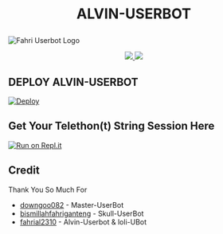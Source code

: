 # <p align="center">ALVIN-USERBOT</p>
![Fahri Userbot Logo](https://telegra.ph/file/c88f256d9fd8043c3a409.jpg)

<p align="center">
  <a href="https://github.com/fahrial2310/Alvin-UserBot/fork">
    <img src="https://img.shields.io/github/forks/fahrial2310/Fahri-UserBot?label=Fork&style=social">
    
  </a>
  <a href="https://github.com/fahrial2310/Alvin-Userbot">
    <img src="https://img.shields.io/github/stars/fahrial2310/Fahri-Userbot?style=social">
  </a>
</p>  

## DEPLOY ALVIN-USERBOT

[![Deploy](https://www.herokucdn.com/deploy/button.svg)](https://heroku.com/deploy?template=https://github.com/fahrial2310/Fahri-UserBot/tree/Alvin-UserBot)

## Get Your Telethon(t) String Session Here
[![Run on Repl.it](https://repl.it/badge/github/fahrial2310/AlvinStringSession)](https://replit.com/@fahrial2310/AlvinStringSession)
<br>
</p>

## Credit
Thank You So Much For

*   [downgoo082](https://github.com/downgoo082) - Master-UserBot
*   [bismillahfahriganteng](https://github.com/bismillahfahriganteng) - Skull-UserBot
*   [fahrial2310](https://github.com/fahrial2310) - Alvin-Userbot & loli-UBot
